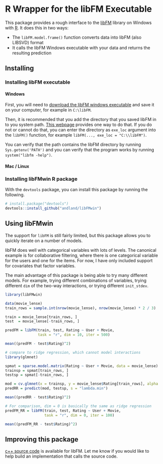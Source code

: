 # R Wrapper for the libFM Executable

This package provides a rough interface to the [libFM](http://www.libfm.org/) library on Windows with [R](https://www.r-project.org/). It does this in two ways:

* The `libFM.model.frame()` function converts data into libFM (also LIBSVD) format
* It calls the libFM Windows executable with your data and returns the resulting prediction

## Installing

### Installing libFM executable

#### Windows

First, you will need to [download the libFM windows executable](http://www.libfm.org/#download) and save it on your computer, for example in `C:\libFM`. 

Then, it is recommended that you add the directory that you saved libFM in to you system path. [This webpage](https://msdn.microsoft.com/en-us/library/office/ee537574(v=office.14).aspx) provides one way to do that. If you do not or cannot do that, you can enter the directory as `exe_loc` argument into the `libFM()` function, for example `libFM(..., exe_loc = "C:\\libFM")`.

You can verify that the path contains the libFM directory by running `Sys.getenv('PATH')` and you can verify that the program works by running `system("libfm -help")`.

#### Mac / Linux



### Installing libFMwin R package

With the `devtools` package, you can install this package by running the following.

```r
# install.package("devtools")
devtools::install_github("andland/libFMwin")
```

## Using libFMwin

The support for `libFM` is still fairly limited, but this package allows you to quickly iterate on a number of models. 

libFM does well with categorical variables with lots of levels. The canonical example is for collaborative filtering, where there is one categorical variable for the users and one for the items. For now, I have only included support for covariates that factor variables.

The main advantage of this package is being able to try many different models. For example, trying different combinations of variables, trying different `dim` of the two-way interactions, or trying different `init_stdev`.

```r
library(libFMwin)

data(movie_lense)
train_rows = sample.int(nrow(movie_lense), nrow(movie_lense) * 2 / 3)

train = movie_lense[train_rows, ]
test  = movie_lense[-train_rows, ]

predFM = libFM(train, test, Rating ~ User + Movie,
               task = "r", dim = 10, iter = 500)

mean((predFM - test$Rating)^2)

# compare to ridge regression, which cannot model interactions
library(glmnet)

spmat = sparse.model.matrix(Rating ~ User + Movie, data = movie_lense)
trainsp = spmat[train_rows, ]
testsp = spmat[-train_rows, ]

mod = cv.glmnet(x = trainsp, y = movie_lense$Rating[train_rows], alpha = 0)
predRR = predict(mod, testsp, s = "lambda.min")

mean((predRR - test$Rating)^2)

# For comparison, dim = 0 is basically the same as ridge regression
predFM_RR = libFM(train, test, Rating ~ User + Movie,
                  task = "r", dim = 0, iter = 100)

mean((predFM_RR - test$Rating)^2)
```

## Improving this package

[c++ source code](https://github.com/srendle/libfm) is available for libFM. Let me know if you would like to help build an implementation that calls the source code.
